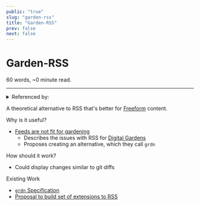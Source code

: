 ```yaml
---
public: "true"
slug: "garden-rss"
title: "Garden-RSS"
prev: false
next: false
---
```

<script setup>
import { data } from '../../git.data.ts';
import { useData } from 'vitepress';
const pageData = useData();
</script>
<h1 class="p-name">Garden-RSS</h1>
<p>60 words, ~0 minute read. <span v-html="data[`site/${pageData.page.value.relativePath}`]" /></p>
<hr/>

<details><summary>Referenced by:</summary><a href="/garden/orchard/index.md">Orchard</a><a href="/garden/the-small-web/index.md">The Small Web</a><a href="/garden/this-knowledge-hub/index.md">This Knowledge Hub</a></details>

A theoretical alternative to RSS that's better for [Freeform](/garden/freeform/index.md) content.

Why is it useful?
- [Feeds are not fit for gardening](https://v5.chriskrycho.com/essays/feeds-are-not-fit-for-gardening/)
	- Describes the issues with RSS for [Digital Gardens](/garden/digital-gardens/index.md)
	- Proposes creating an alternative, which they call `grdn`

How should it work?
- Could display changes similar to git diffs

Existing Work
- [`grdn` Specification](https://github.com/chriskrycho/grdn/blob/main/SPEC.md)
- [Proposal to build set of extensions to RSS](https://forum.summerofprotocols.com/t/pig-rss-all-the-things/383)